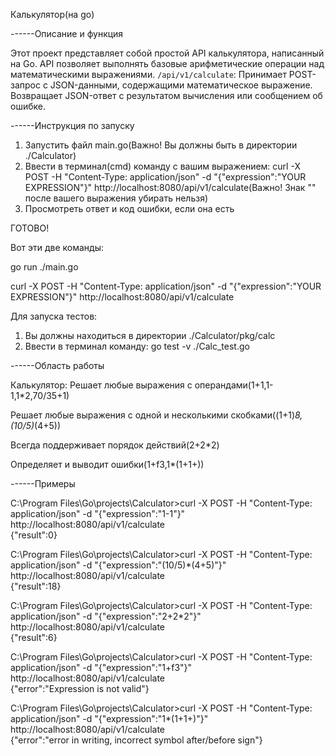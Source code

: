 Калькулятор(на go)

------Описание и функция

Этот проект представляет собой простой API калькулятора, написанный на Go. API позволяет выполнять базовые арифметические операции над математическими выражениями.
`/api/v1/calculate`: Принимает POST-запрос с JSON-данными, содержащими математическое выражение. Возвращает JSON-ответ с результатом вычисления или сообщением об ошибке.

------Инструкция по запуску

1. Запустить файл main.go(Важно! Вы должны быть в директории ./Calculator)
2. Ввести в терминал(cmd) команду с вашим выражением: curl -X POST -H "Content-Type: application/json" -d "{\"expression\":\"YOUR EXPRESSION\"}" http://localhost:8080/api/v1/calculate(Важно! Знак "\" после вашего выражения убирать нельзя)
3. Просмотреть ответ и код ошибки, если она есть

ГОТОВО!

Вот эти две команды:

go run ./main.go

curl -X POST -H "Content-Type: application/json" -d "{\"expression\":\"YOUR EXPRESSION\"}" http://localhost:8080/api/v1/calculate

Для запуска тестов:
1. Вы должны находиться в директории ./Calculator/pkg/calc
2. Ввести в терминал команду: go test -v ./Calc_test.go

------Область работы

Калькулятор:
Решает любые выражения с операндами(1+1,1-1,1*2,70/35+1)

Решает любые выражения с одной и несколькими скобками((1+1)*8,(10/5)*(4+5))

Всегда поддерживает порядок действий(2+2*2)

Определяет и выводит ошибки(1+f3,1*(1+1+))

------Примеры

C:\Program Files\Go\projects\Calculator>curl -X POST -H "Content-Type: application/json" -d "{\"expression\":\"1-1\"}" http://localhost:8080/api/v1/calculate          
{"result":0}

C:\Program Files\Go\projects\Calculator>curl -X POST -H "Content-Type: application/json" -d "{\"expression\":\"(10/5)*(4+5)\"}" http://localhost:8080/api/v1/calculate          
{"result":18}

C:\Program Files\Go\projects\Calculator>curl -X POST -H "Content-Type: application/json" -d "{\"expression\":\"2+2*2\"}" http://localhost:8080/api/v1/calculate          
{"result":6}

C:\Program Files\Go\projects\Calculator>curl -X POST -H "Content-Type: application/json" -d "{\"expression\":\"1+f3\"}" http://localhost:8080/api/v1/calculate          
{"error":"Expression is not valid"}

C:\Program Files\Go\projects\Calculator>curl -X POST -H "Content-Type: application/json" -d "{\"expression\":\"1*(1+1+)\"}" http://localhost:8080/api/v1/calculate          
{"error":"error in writing, incorrect symbol after/before sign"}
